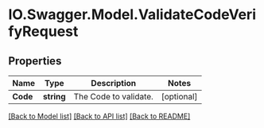 # IO.Swagger.Model.ValidateCodeVerifyRequest
## Properties

Name | Type | Description | Notes
------------ | ------------- | ------------- | -------------
**Code** | **string** | The Code to validate. | [optional] 

[[Back to Model list]](../README.md#documentation-for-models) [[Back to API list]](../README.md#documentation-for-api-endpoints) [[Back to README]](../README.md)

